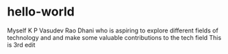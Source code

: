 # hello-world<br>
Myself K P Vasudev Rao Dhani who is aspiring to explore different fields of technology and and make some valuable contributions to the tech field
This is 3rd edit
